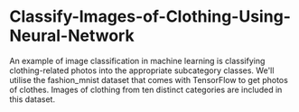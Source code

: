# Classify-Images-of-Clothing-Using-Neural-Network
An example of image classification in machine learning is classifying clothing-related photos into the appropriate subcategory classes. We'll utilise the fashion_mnist dataset that comes with TensorFlow to get photos of clothes. Images of clothing from ten distinct categories are included in this dataset.
